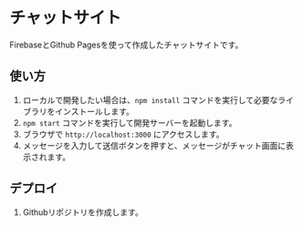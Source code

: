 # チャットサイト

FirebaseとGithub Pagesを使って作成したチャットサイトです。

## 使い方

1. ローカルで開発したい場合は、`npm install` コマンドを実行して必要なライブラリをインストールします。
2. `npm start` コマンドを実行して開発サーバーを起動します。
3. ブラウザで `http://localhost:3000` にアクセスします。
4. メッセージを入力して送信ボタンを押すと、メッセージがチャット画面に表示されます。

## デプロイ

1. Githubリポジトリを作成します。
